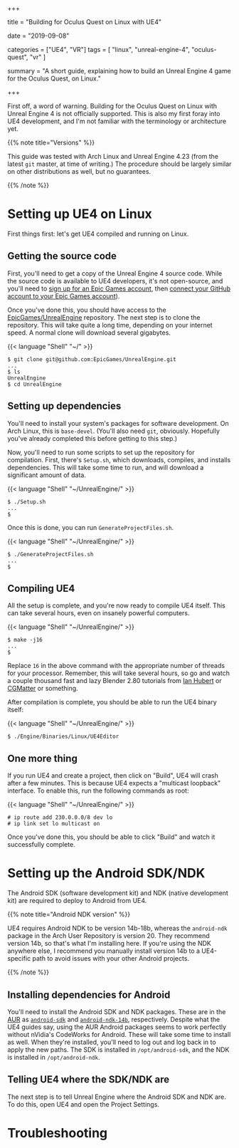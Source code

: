 +++

title = "Building for Oculus Quest on Linux with UE4"

date = "2019-09-08"

categories = ["UE4", "VR"]
tags = [
    "linux",
    "unreal-engine-4",
    "oculus-quest",
    "vr"
]

summary = "A short guide, explaining how to build an Unreal Engine 4 game for the Oculus Quest, on Linux."

+++

First off, a word of warning. Building for the Oculus Quest on Linux
with Unreal Engine 4 is not officially supported. This is also my
first foray into UE4 development, and I'm not familiar with the
terminology or architecture yet.

{{% note title="Versions" %}}

This guide was tested with Arch Linux and Unreal Engine 4.23 (from the latest `git` master, at time of writing.)
The procedure should be largely similar on other distributions as well, but no guarantees.

{{% /note %}}

<!--more-->

# Setting up UE4 on Linux

First things first: let's get UE4 compiled and running on Linux.

## Getting the source code

First, you'll need to get a copy of the Unreal Engine 4 source code.
While the source code is available to UE4 developers, it's not open-source, and you'll need to [sign up for an Epic Games account](https://accounts.epicgames.com/login), then [connect your GitHub account to your Epic Games account](https://www.unrealengine.com/en-US/ue4-on-github)).

Once you've done this, you should have access to the [EpicGames/UnrealEngine](https://github.com/EpicGames/UnrealEngine) repository.
The next step is to clone the repository.
This will take quite a long time, depending on your internet speed.
A normal clone will download several gigabytes.

{{< language "Shell" "~/" >}}

```
$ git clone git@github.com:EpicGames/UnrealEngine.git
...
$ ls
UnrealEngine
$ cd UnrealEngine
```

## Setting up dependencies

You'll need to install your system's packages for software development.
On Arch Linux, this is `base-devel`.
(You'll also need `git`, obviously.
Hopefully you've already completed this before getting to this step.)

Now, you'll need to run some scripts to set up the repository for compilation.
First, there's `Setup.sh`, which downloads, compiles, and installs dependencies.
This will take some time to run, and will download a significant amount of data.

{{< language "Shell" "~/UnrealEngine/" >}}

```
$ ./Setup.sh
...
$
```

Once this is done, you can run `GenerateProjectFiles.sh`.

{{< language "Shell" "~/UnrealEngine/" >}}

```
$ ./GenerateProjectFiles.sh 
...
$
```

## Compiling UE4

All the setup is complete, and you're now ready to compile UE4 itself.
This can take several hours, even on insanely powerful computers.

{{< language "Shell" "~/UnrealEngine/" >}}

```
$ make -j16
...
$
```

Replace `16` in the above command with the appropriate number of threads for your processor.
Remember, this will take several hours, so go and watch a couple thousand fast and lazy Blender 2.80 tutorials from [Ian Hubert](https://www.youtube.com/watch?v=U1f6NDCttUY&list=PL4Dq5VyfewIxxjzS34k2NES_PuDUIjRcY) or [CGMatter](https://www.youtube.com/watch?v=j5GFtJPvQXo&list=UUy1f4m64dwCwk8CBZ_vHfPg) or something.

After compilation is complete, you should be able to run the UE4 binary itself:

{{< language "Shell" "~/UnrealEngine/" >}}

```
$ ./Engine/Binaries/Linux/UE4Editor
```

## One more thing

If you run UE4 and create a project, then click on "Build", UE4 will crash after a few minutes.
This is because UE4 expects a "multicast loopback" interface.
To enable this, run the following commands as root:

{{< language "Shell" "~/UnrealEngine/" >}}

```
# ip route add 230.0.0.0/8 dev lo
# ip link set lo multicast on
```

Once you've done this, you should be able to click "Build" and watch it successfully complete.

# Setting up the Android SDK/NDK

<!--Now that I've relayed the official UE4 on Linux build guide to you, let's get on to the unsupported, magical part: building for the Oculus Quest.-->

The Android SDK (software development kit) and NDK (native development kit) are required to deploy to Android from UE4.

{{% note title="Android NDK version" %}}

UE4 requires Android NDK to be version 14b-18b, whereas the `android-ndk` package in the Arch User Repository is version 20.
They recommend version 14b, so that's what I'm installing here.
If you're using the NDK anywhere else, I recommend you manually install version 14b to a UE4-specific path to avoid issues with your other Android projects.

{{% /note %}}

## Installing dependencies for Android

You'll need to install the Android SDK and NDK packages.
These are in the [AUR](https://wiki.archlinux.org/index.php/Arch_User_Repository) as [`android-sdk`](https://aur.archlinux.org/packages/android-sdk/) and [`android-ndk-14b`](https://aur.archlinux.org/packages/android-ndk-14b/), respectively.
Despite what the UE4 guides say, using the AUR Android packages seems to work perfectly without nVidia's CodeWorks for Android.
These will take some time to install as well.
When they're installed, you'll need to log out and log back in to apply the new paths.
The SDK is installed in `/opt/android-sdk`, and the NDK is installed in `/opt/android-ndk`.

## Telling UE4 where the SDK/NDK are

The next step is to tell Unreal Engine where the Android SDK and NDK are.
To do this, open UE4 and open the Project Settings.

# Troubleshooting
